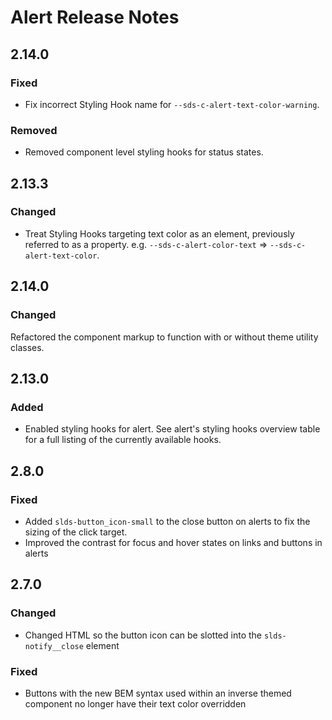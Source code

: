 <!-- Release notes authoring guidelines: http://keepachangelog.com/ -->

# Alert Release Notes

<!-- ## [Unreleased] -->
## 2.14.0

### Fixed

- Fix incorrect Styling Hook name for `--sds-c-alert-text-color-warning`.

### Removed

- Removed component level styling hooks for status states.

## 2.13.3

### Changed

- Treat Styling Hooks targeting text color as an element, previously referred to as a property. e.g. `--sds-c-alert-color-text` => `--sds-c-alert-text-color`.

## 2.14.0

### Changed
Refactored the component markup to function with or without theme utility classes.

## 2.13.0

### Added

- Enabled styling hooks for alert. See alert's styling hooks overview table for a full listing of the currently available hooks.

## 2.8.0

### Fixed

- Added `slds-button_icon-small` to the close button on alerts to fix the sizing of the click target.
- Improved the contrast for focus and hover states on links and buttons in alerts

## 2.7.0

### Changed

- Changed HTML so the button icon can be slotted into the `slds-notify__close` element

### Fixed

- Buttons with the new BEM syntax used within an inverse themed component no longer have their text color overridden
